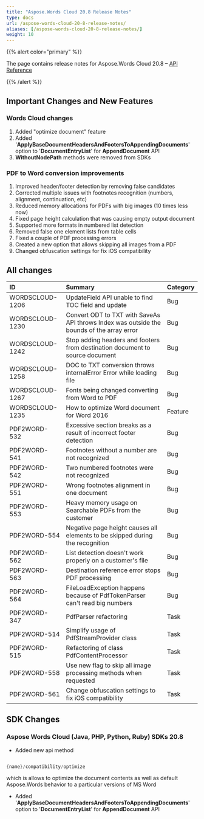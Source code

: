 ```yaml
---
title: "Aspose.Words Cloud 20.8 Release Notes"
type: docs
url: /aspose-words-cloud-20-8-release-notes/
aliases: [/aspose-words-cloud-20-8-release-notes/]
weight: 10
---
```


{{% alert color="primary" %}} 

The page contains release notes for Aspose.Words Cloud 20.8 – [API Reference](https://apireference.aspose.cloud/words/)

{{% /alert %}} 
## Important Changes and New Features
### Words Cloud changes
1. Added "optimize document" feature
1. Added '**ApplyBaseDocumentHeadersAndFootersToAppendingDocuments**' option to '**DocumentEntryList**' for **AppendDocument** API
1. **WithoutNodePath** methods were removed from SDKs
### PDF to Word conversion improvements
1. Improved header/footer detection by removing false candidates
1. Corrected multiple issues with footnotes recognition (numbers, alignment, continuation, etc)
1. Reduced memory allocations for PDFs with big images (10 times less now)
1. Fixed page height calculation that was causing empty output document
1. Supported more formats in numbered list detection
1. Removed false one element lists from table cells
1. Fixed a couple of PDF processing errors
1. Created a new option that allows skipping all images from a PDF
1. Changed obfuscation settings for fix iOS compatibility


## All changes

|**ID**|**Summary**|**Category**|
| :- | :- | :- |
|WORDSCLOUD-1206|UpdateField API unable to find TOC field and update|Bug|
|WORDSCLOUD-1230|Convert ODT to TXT with SaveAs API throws Index was outside the bounds of the array error|Bug|
|WORDSCLOUD-1242|Stop adding headers and footers from destination document to source document|Bug|
|WORDSCLOUD-1258|DOC to TXT conversion throws internalError Error while loading file|Bug|
|WORDSCLOUD-1267|Fonts being changed converting from Word to PDF|Bug|
|WORDSCLOUD-1235|How to optimize Word document for Word 2016|Feature|
|PDF2WORD-532 |Excessive section breaks as a result of incorrect footer detection |Bug|
|PDF2WORD-541 |Footnotes without a number are not recognized |Bug|
|PDF2WORD-542 |Two numbered footnotes were not recognized |Bug |
|PDF2WORD-551 |Wrong footnotes alignment in one document |Bug|
|PDF2WORD-553 |Heavy memory usage on Searchable PDFs from the customer |Bug|
|PDF2WORD-554|Negative page height causes all elements to be skipped during the recognition|Bug|
|PDF2WORD-562 |List detection doesn't work properly on a customer's file |Bug|
|PDF2WORD-563 |Destination reference error stops PDF processing |Bug|
|PDF2WORD-564 |FileLoadException happens because of PdfTokenParser can't read big numbers |Bug|
|PDF2WORD-347 |PdfParser refactoring|Task|
|PDF2WORD-514|Simplify usage of PdfStreamProvider class|Task|
|PDF2WORD-515 |Refactoring of class PdfContentProcessor |Task|
|PDF2WORD-558|Use new flag to skip all image processing methods when requested|Task|
|PDF2WORD-561|Change obfuscation settings to fix iOS compatibility|Task|
## SDK Changes

### Aspose Words Cloud (Java, PHP, Python, Ruby) SDKs 20.8


- Added new api method

```java

{name}/compatibility/optimize

```

which is allows to optimize the document contents as well as default Aspose.Words behavior to a particular versions of MS Word

- Added '**ApplyBaseDocumentHeadersAndFootersToAppendingDocuments**' option to '**DocumentEntryList**' for **AppendDocument** API









